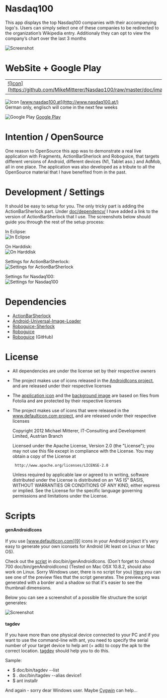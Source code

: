 Nasdaq100
=========
This app displays the top Nasdaq100 companies with their accompanying logo's. 
Users can simply select one of these companies to be redirected to the organization’s Wikipedia entry. 
Additionaly they can opt to view the company’s chart over the last 3 months

![Screenshot](https://github.com/MikeMitterer/Nasdaq100/raw/master/doc/screenshots/images/screenshots-collage.png)

WebSite + Google Play
======================
<table border=0 style="border: none">
	<tr>
		<td>
			<a href="#" target="_blank">![Icon](https://github.com/MikeMitterer/Nasdaq100/raw/master/doc/images/icon.png)</a>
		</td>
		<td>
			<a href="#" target="_blank">![Google Play](https://github.com/MikeMitterer/Nasdaq100/raw/master/doc/images/googleplay.png)</a>
		</td>
	</tr>
</table>

![Icon](https://github.com/MikeMitterer/Nasdaq100/raw/master/doc/images/icon.png)
[www.nasdaq100.at](http://www.nasdaq100.at/)<br /> 
German only, englisch will come in the next few weeks

![Google Play](https://github.com/MikeMitterer/Nasdaq100/raw/master/doc/images/googleplay.png)
[Google Play](https://play.google.com/store/apps/details?id=at.mikemitterer.nasdaq100)

Intention / OpenSource
======================
One reason to OpenSource this app was to demonstrate a real live application with Fragments, ActionBarSherlock and
Roboguice, that targets different versions of Android, different devices (N1, Tablet aso.) and AdMob, all in one place. 
The application was also developed as a tribute to all the OpenSource material that I have benefited from in the past.

Development / Settings
============
It should be easy to setup for you. The only tricky part is adding the ActionBarSherlock part. 
Under [doc/dependency/][13] I have added a link to the version of ActionBarSherlock that I use. 
The screenshots below should guide you through the rest of the setup process:

In Eclipse:<br>
![In Eclipse](https://github.com/MikeMitterer/Nasdaq100/raw/master/doc/screenshots/images/eclipse.png)

On Harddisk:<br>
![On Harddisk](https://github.com/MikeMitterer/Nasdaq100/raw/master/doc/screenshots/images/onhd.png)

Settings for ActionBarSherlock:<br>
![Settings for ActionBarSherlock](https://github.com/MikeMitterer/Nasdaq100/raw/master/doc/screenshots/images/settings-actionbarsherlock.png)

Settings for Nasdaq100:<br>
![Settings for Nasdaq100](https://github.com/MikeMitterer/Nasdaq100/raw/master/doc/screenshots/images/settings-nasdaq100.png)

Dependencies
============
- [ActionBarSherlock][1]
- [Android-Universal-Image-Loader][2] 
- [Roboguice-Sherlock][3]
- [Roboguice][4]
- [Roboguice][5] (GitHub)

License
========
- All dependencies are under the license set by their respective owners
- The project makes use of icons released in the [AndroidIcons project][6], and are released under their respective licenses
- The [application icon][7] and the [background image][8] are based on files from Fotolia and are protected by their respective licenses
- The project makes use of icons that were released in the [www.defaulticon.com project][9], and are released under their respective licenses

    Copyright 2012 Michael Mitterer, IT-Consulting and Development Limited,
    Austrian Branch

    Licensed under the Apache License, Version 2.0 (the "License");
    you may not use this file except in compliance with the License.
    You may obtain a copy of the License at

       http://www.apache.org/licenses/LICENSE-2.0

    Unless required by applicable law or agreed to in writing, 
    software distributed under the License is distributed on an 
    "AS IS" BASIS, WITHOUT WARRANTIES OR CONDITIONS OF ANY KIND, 
    either express or implied. See the License for the specific language 
    governing permissions and limitations under the License.
    

Scripts
========
#### genAndroidIcons
If you use [www.defaulticon.com][9] icons in your Android project it's very easy to generate your own iconsets for Android
(At least on Linux or Mac OS).
	
Check out the [script][11] in doc/bin/genAndroidIcons. (Don't forget to chmod 700 doc/bin/genAndroidIcons)
(Tested on Mac OSX 10.8.2, should also work on Linux. Sorry Windows user, there is no script for you)
[Here][12] you can see one of the preview files that the script generates.
The preview.png was generated with a border and a shadow so that it's easier to see the thumbnail dimensions.
	
Below you can see a screenshot of a possible file structure the script generates:

![Screenshot](https://github.com/MikeMitterer/Nasdaq100/raw/master/doc/defaulticon/my-structure.png)

#### tagdev
If you have more than one physical device connected to your PC and if you want
to use the command-line with ant, you need to specify the serial number of your target device to help ant (+ adb)
to copy the apk to the correct location.
[tagdev][14] should help you to do this.

Sample:
- $ doc/bin/tagdev --list
- $ . doc/bin/tagdev --alias device1
- $ ant installr

And again - sorry dear Windows user. Maybe [Cygwin][15] can help...

[1]: https://github.com/JakeWharton/ActionBarSherlock
[2]: https://github.com/nostra13/Android-Universal-Image-Loader
[3]: https://github.com/rtyley/roboguice-sherlock
[4]: http://code.google.com/p/roboguice/
[5]: https://github.com/emmby/roboguice
[6]: http://www.androidicons.com/
[7]: http://de.fotolia.com/id/38423697
[8]: http://de.fotolia.com/id/40304666
[9]: http://www.defaulticon.com/
[10]: http://developer.android.com/guide/practices/ui_guidelines/icon_design_menu.html
[11]: https://github.com/MikeMitterer/Nasdaq100/tree/master/doc/bin/genAndroidIcons
[12]: https://github.com/MikeMitterer/Nasdaq100/raw/master/doc/defaulticon/preview.png
[13]: https://github.com/MikeMitterer/Nasdaq100/raw/master/doc/dependency
[14]: https://github.com/MikeMitterer/Nasdaq100/tree/master/doc/bin/tagdev
[15]: http://www.cygwin.com/
